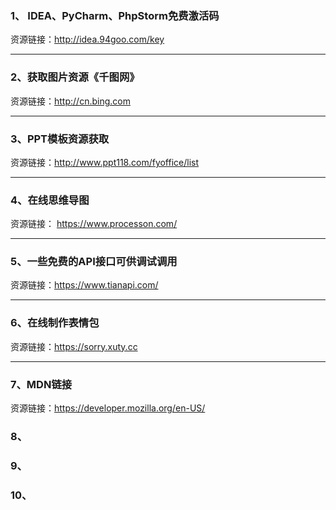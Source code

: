 ### 1、 IDEA、PyCharm、PhpStorm免费激活码
 资源链接：http://idea.94goo.com/key
***
### 2、获取图片资源《千图网》
资源链接：http://cn.bing.com
 ***
### 3、PPT模板资源获取
资源链接：http://www.ppt118.com/fyoffice/list
  ***
 ### 4、在线思维导图
 资源链接： https://www.processon.com/
 ***
  ### 5、一些免费的API接口可供调试调用
资源链接：https://www.tianapi.com/
 ***
### 6、在线制作表情包
资源链接：https://sorry.xuty.cc
 ***

### 7、MDN链接
资源链接：https://developer.mozilla.org/en-US/

  ### 8、

### 9、

 ### 10、
